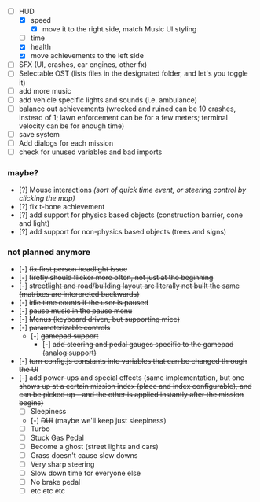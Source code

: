 - [ ] HUD
    - [x] speed
        - [x] move it to the right side, match Music UI styling
    - [ ] time
    - [x] health
    - [x] move achievements to the left side
- [ ] SFX (UI, crashes, car engines, other fx)
- [ ] Selectable OST (lists files in the designated folder, and let's you toggle it)
- [ ] add more music
- [ ] add vehicle specific lights and sounds (i.e. ambulance)
- [ ] balance out achievements (wrecked and ruined can be 10 crashes, instead of 1; lawn enforcement can be for a few meters; terminal velocity can be for enough time)
- [ ] save system
- [ ] Add dialogs for each mission
- [ ] check for unused variables and bad imports

### maybe?

- [?] Mouse interactions _(sort of quick time event, or steering control by clicking the map)_
- [?] fix t-bone achievement
- [?] add support for physics based objects (construction barrier, cone and light)
- [?] add support for non-physics based objects (trees and signs)

### not planned anymore

- [-] ~~fix first person headlight issue~~
- [-] ~~firefly should flicker more often, not just at the beginning~~
- [-] ~~streetlight and road/building layout are literally not built the same (matrixes are interpreted backwards)~~
- [-] ~~idle time counts if the user is paused~~
- [-] ~~pause music in the pause menu~~
- [-] ~~Menus (keyboard driven, but supporting mice)~~
- [-] ~~parameterizable controls~~
    - [-] ~~gamepad support~~
        - [-] ~~add steering and pedal gauges specific to the gamepad (analog support)~~
- [-] ~~turn config.js constants into variables that can be changed through the UI~~
- [-] ~~add power-ups and special effects (same implementation, but one shows up at a certain mission index (place and index configurable), and can be picked up - and the other is applied instantly after the mission begins)~~
    - [ ] Sleepiness
    - [-] ~~DUI~~ (maybe we'll keep just sleepiness)
    - [ ] Turbo
    - [ ] Stuck Gas Pedal
    - [ ] Become a ghost (street lights and cars)
    - [ ] Grass doesn't cause slow downs
    - [ ] Very sharp steering
    - [ ] Slow down time for everyone else
    - [ ] No brake pedal
    - [ ] etc etc etc